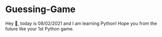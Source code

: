 # Guessing-Game
Hey 👋, today is 08/02/2021 and I am learning Python! Hope you from the future like your 1st Python game. 
